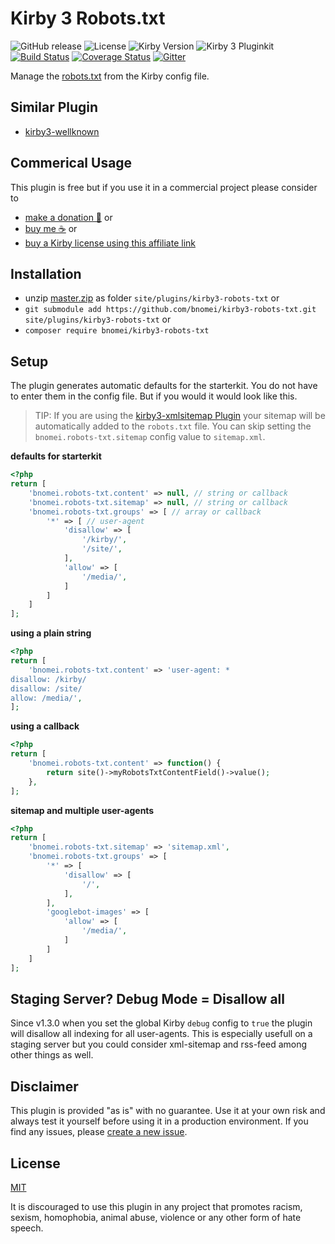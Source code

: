 # Kirby 3 Robots.txt

![GitHub release](https://img.shields.io/github/release/bnomei/kirby3-robots-txt.svg?maxAge=1800) ![License](https://img.shields.io/github/license/mashape/apistatus.svg) ![Kirby Version](https://img.shields.io/badge/Kirby-3.2-black.svg) ![Kirby 3 Pluginkit](https://img.shields.io/badge/Pluginkit-YES-cca000.svg) [![Build Status](https://travis-ci.com/bnomei/kirby3-robots-txt.svg?branch=master)](https://travis-ci.com/bnomei/kirby3-robots-txt) [![Coverage Status](https://coveralls.io/repos/github/bnomei/kirby3-robots-txt/badge.svg?branch=master)](https://coveralls.io/github/bnomei/kirby3-robots-txt?branch=master) [![Gitter](https://badges.gitter.im/bnomei-kirby-3-plugins/community.svg)](https://gitter.im/bnomei-kirby-3-plugins/community?utm_source=badge&utm_medium=badge&utm_campaign=pr-badge)

Manage the [robots.txt](https://developers.google.com/search/reference/robots_txt) from the Kirby config file.

## Similar Plugin

- [kirby3-wellknown](https://github.com/omz13/kirby3-wellknown)

## Commerical Usage

This plugin is free but if you use it in a commercial project please consider to 
- [make a donation 🍻](https://www.paypal.me/bnomei/3) or
- [buy me ☕](https://buymeacoff.ee/bnomei) or
- [buy a Kirby license using this affiliate link](https://a.paddle.com/v2/click/1129/35731?link=1170)

## Installation

- unzip [master.zip](https://github.com/bnomei/kirby3-robots-txt/archive/master.zip) as folder `site/plugins/kirby3-robots-txt` or
- `git submodule add https://github.com/bnomei/kirby3-robots-txt.git site/plugins/kirby3-robots-txt` or
- `composer require bnomei/kirby3-robots-txt`

## Setup

The plugin generates automatic defaults for the starterkit. You do not have to enter them in the config file. But if you would it would look like this.

> TIP: If you are using the [kirby3-xmlsitemap Plugin](https://github.com/omz13/kirby3-xmlsitemap) your sitemap will be automatically added to the `robots.txt` file. You can skip setting the `bnomei.robots-txt.sitemap` config value to `sitemap.xml`.

**defaults for starterkit**
```php
<?php
return [
    'bnomei.robots-txt.content' => null, // string or callback
    'bnomei.robots-txt.sitemap' => null, // string or callback
    'bnomei.robots-txt.groups' => [ // array or callback
        '*' => [ // user-agent
            'disallow' => [
                '/kirby/',
                '/site/',
            ],
            'allow' => [
                '/media/',
            ]
        ]
    ]
];
```

**using a plain string**
```php
<?php
return [
    'bnomei.robots-txt.content' => 'user-agent: *
disallow: /kirby/
disallow: /site/
allow: /media/',
];
```

**using a callback**
```php
<?php
return [
    'bnomei.robots-txt.content' => function() {
        return site()->myRobotsTxtContentField()->value();
    },
];
```

**sitemap and multiple user-agents**
```php
<?php
return [
    'bnomei.robots-txt.sitemap' => 'sitemap.xml',
    'bnomei.robots-txt.groups' => [
        '*' => [
            'disallow' => [
                '/',
            ],
        ],
        'googlebot-images' => [
            'allow' => [
                '/media/',
            ]
        ]
    ]
];
```

## Staging Server? Debug Mode = Disallow all

Since v1.3.0 when you set the global Kirby `debug` config to `true` the plugin will disallow all indexing for all user-agents. This is especially usefull on a staging server but you could consider xml-sitemap and rss-feed among other things as well.

## Disclaimer

This plugin is provided "as is" with no guarantee. Use it at your own risk and always test it yourself before using it in a production environment. If you find any issues, please [create a new issue](https://github.com/bnomei/kirby3-robots-txt/issues/new).

## License

[MIT](https://opensource.org/licenses/MIT)

It is discouraged to use this plugin in any project that promotes racism, sexism, homophobia, animal abuse, violence or any other form of hate speech.
